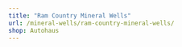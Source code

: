 ```yaml
---
title: "Ram Country Mineral Wells"
url: /mineral-wells/ram-country-mineral-wells/
shop: Autohaus
---
```

